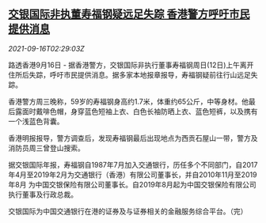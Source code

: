 <!--1631759462000-->
[交银国际非执董寿福钢疑远足失踪 香港警方呼吁市民提供消息](https://cn.reuters.com/article/bocom-international-director-missing-091-idCNKBS2GC066)
------

<div><i>2021-09-16T02:29:03Z</i></div><p>路透香港9月16日 - 据香港警方，交银国际非执行董事寿福钢周日(12日)上午离开住所后失踪，呼吁市民提供消息。据多家本地报章报导，寿福钢疑前往行山远足失踪。</p><p>香港警方周三晚称，59岁的寿福钢身高约1.7米，体重约65公斤，中等身材。他最后露面时戴啡色帽，身穿蓝色短袖上衣、白色长袖防晒上衣、蓝色短裤，以及携有一个浅蓝色背囊。</p><p>香港明报报导，警方调查后，发现寿福钢最后出现地点为西贡石屋山一带，警方及消防员周三曾登山搜索。</p><p>据交银国际年报，寿福钢自1987年7月加入交通银行，历任多个不同部门，自2017年4月至2019年2月为交通银行（香港）有限公司董事长，并自2010年11月至2019年8月 为中国交银保险有限公司董事长。自2019年8月起为中国交银保险有限公司执行董事及行政总裁。</p><p>交银国际为中国交通银行在港的证券及与证券相关的金融服务综合平台。（完） </p>
